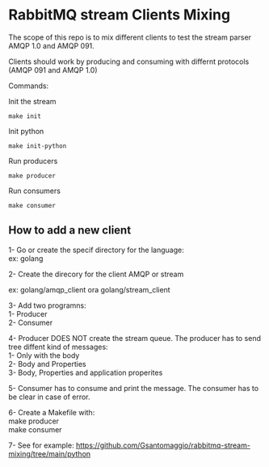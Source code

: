 # RabbitMQ stream Clients Mixing

The scope of this repo is to mix different clients to test the stream parser AMQP 1.0 and AMQP 091.

Clients should work by producing and consuming with differnt protocols (AMQP 091 and AMQP 1.0)


Commands:

Init the stream
```
make init
```

Init python
```
make init-python
```

Run producers

```
make producer
```

Run consumers
```
make consumer
```

How to add a new client
---

1- Go or create the specif directory for the language: <br />
   ex: golang 

2- Create the direcory for the client AMQP or stream <br />
   
   ex: golang/amqp_client ora golang/stream_client

3- Add two programns: <br />
   1- Producer <br />
   2- Consumer

4- Producer DOES NOT create the stream queue. The producer has to send tree diffent kind of messages:<br />
   1- Only with the body <br />
   2- Body and Properties <br />
   3- Body, Properties and application properites <br />
   
5- Consumer has to consume and print the message. The consumer has to be clear in case of error.

6- Create a Makefile with: <br />
   make producer <br />
   make consumer <br />
   
7- See for example: https://github.com/Gsantomaggio/rabbitmq-stream-mixing/tree/main/python
   


